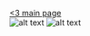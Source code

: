 [<3 main page](/main.md)<br/>
![alt text](https://www.pngitem.com/pimgs/m/43-430055_i-love-you-text-png-image-file-love.png)
![alt text](https://upload.wikimedia.org/wikipedia/commons/7/70/Symbolic_Love_Heart.png)
<link rel="shortcut icon" href="favicon.ico">
<script async src="https://pagead2.googlesyndication.com/pagead/js/adsbygoogle.js?client=ca-pub-7528464376376720"
     crossorigin="anonymous"></script>

